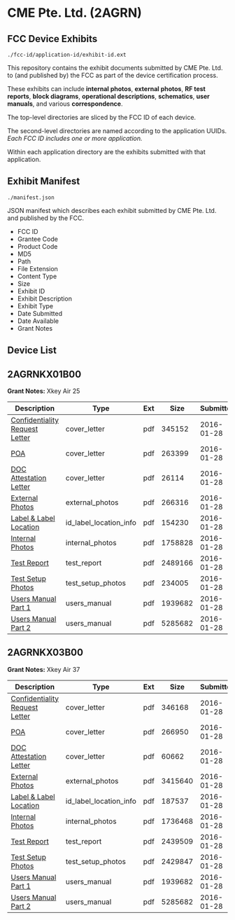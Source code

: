 # CME Pte. Ltd. (2AGRN)
## FCC Device Exhibits

```
./fcc-id/application-id/exhibit-id.ext
```

This repository contains the exhibit documents submitted by CME Pte. Ltd. to (and published by) the FCC as part of the device certification process.

These exhibits can include **internal photos**, **external photos**, **RF test reports**, **block diagrams**, **operational descriptions**, **schematics**, **user manuals**, and various **correspondence**.

The top-level directories are sliced by the FCC ID of each device.

The second-level directories are named according to the application UUIDs. *Each FCC ID includes one or more application.*

Within each application directory are the exhibits submitted with that application. 

## Exhibit Manifest

```
./manifest.json
```

JSON manifest which describes each exhibit submitted by CME Pte. Ltd. and published by the FCC.

- FCC ID
- Grantee Code
- Product Code
- MD5
- Path
- File Extension
- Content Type
- Size
- Exhibit ID
- Exhibit Description
- Exhibit Type
- Date Submitted
- Date Available
- Grant Notes

## Device List
## 2AGRNKX01B00
**Grant Notes:** Xkey Air 25

| Description | Type | Ext | Size | Submitted | Available |
| ----------- | ---- | --- | ---- | --------- | --------- |
| [Confidentiality Request Letter](2AGRNKX01B00/a92baf0cdddf0d227caa9381157b7986/2887750.pdf) | cover_letter | pdf | 345152 | 2016-01-28 | 2016-01-28 |
| [POA](2AGRNKX01B00/a92baf0cdddf0d227caa9381157b7986/2887751.pdf) | cover_letter | pdf | 263399 | 2016-01-28 | 2016-01-28 |
| [DOC Attestation Letter](2AGRNKX01B00/a92baf0cdddf0d227caa9381157b7986/2887752.pdf) | cover_letter | pdf | 26114 | 2016-01-28 | 2016-01-28 |
| [External Photos](2AGRNKX01B00/a92baf0cdddf0d227caa9381157b7986/2887749.pdf) | external_photos | pdf | 266316 | 2016-01-28 | 2016-01-28 |
| [Label & Label Location](2AGRNKX01B00/a92baf0cdddf0d227caa9381157b7986/2887753.pdf) | id_label_location_info | pdf | 154230 | 2016-01-28 | 2016-01-28 |
| [Internal Photos](2AGRNKX01B00/a92baf0cdddf0d227caa9381157b7986/2887754.pdf) | internal_photos | pdf | 1758828 | 2016-01-28 | 2016-01-28 |
| [Test Report](2AGRNKX01B00/a92baf0cdddf0d227caa9381157b7986/2887755.pdf) | test_report | pdf | 2489166 | 2016-01-28 | 2016-01-28 |
| [Test Setup Photos](2AGRNKX01B00/a92baf0cdddf0d227caa9381157b7986/2887756.pdf) | test_setup_photos | pdf | 234005 | 2016-01-28 | 2016-01-28 |
| [Users Manual Part 1](2AGRNKX01B00/a92baf0cdddf0d227caa9381157b7986/2887744.pdf) | users_manual | pdf | 1939682 | 2016-01-28 | 2016-01-28 |
| [Users Manual Part 2](2AGRNKX01B00/a92baf0cdddf0d227caa9381157b7986/2887745.pdf) | users_manual | pdf | 5285682 | 2016-01-28 | 2016-01-28 |
## 2AGRNKX03B00
**Grant Notes:** Xkey Air 37

| Description | Type | Ext | Size | Submitted | Available |
| ----------- | ---- | --- | ---- | --------- | --------- |
| [Confidentiality Request Letter](2AGRNKX03B00/86f1a61b7eb6f0643b01cac315631290/2887737.pdf) | cover_letter | pdf | 346168 | 2016-01-28 | 2016-01-28 |
| [POA](2AGRNKX03B00/86f1a61b7eb6f0643b01cac315631290/2887738.pdf) | cover_letter | pdf | 266950 | 2016-01-28 | 2016-01-28 |
| [DOC Attestation Letter](2AGRNKX03B00/86f1a61b7eb6f0643b01cac315631290/2887739.pdf) | cover_letter | pdf | 60662 | 2016-01-28 | 2016-01-28 |
| [External Photos](2AGRNKX03B00/86f1a61b7eb6f0643b01cac315631290/2887736.pdf) | external_photos | pdf | 3415640 | 2016-01-28 | 2016-01-28 |
| [Label & Label Location](2AGRNKX03B00/86f1a61b7eb6f0643b01cac315631290/2887740.pdf) | id_label_location_info | pdf | 187537 | 2016-01-28 | 2016-01-28 |
| [Internal Photos](2AGRNKX03B00/86f1a61b7eb6f0643b01cac315631290/2887741.pdf) | internal_photos | pdf | 1736468 | 2016-01-28 | 2016-01-28 |
| [Test Report](2AGRNKX03B00/86f1a61b7eb6f0643b01cac315631290/2887742.pdf) | test_report | pdf | 2439509 | 2016-01-28 | 2016-01-28 |
| [Test Setup Photos](2AGRNKX03B00/86f1a61b7eb6f0643b01cac315631290/2887743.pdf) | test_setup_photos | pdf | 2429847 | 2016-01-28 | 2016-01-28 |
| [Users Manual Part 1](2AGRNKX03B00/86f1a61b7eb6f0643b01cac315631290/2887744.pdf) | users_manual | pdf | 1939682 | 2016-01-28 | 2016-01-28 |
| [Users Manual Part 2](2AGRNKX03B00/86f1a61b7eb6f0643b01cac315631290/2887745.pdf) | users_manual | pdf | 5285682 | 2016-01-28 | 2016-01-28 |
